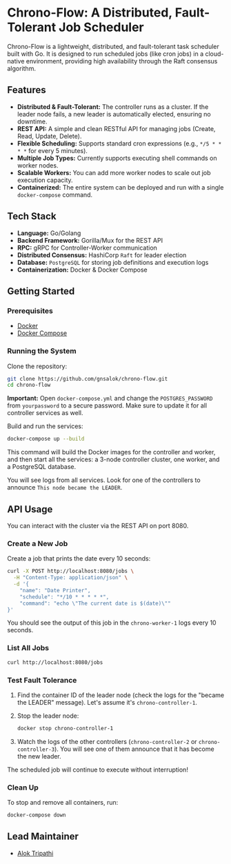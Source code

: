# Chrono-Flow: A Distributed, Fault-Tolerant Job Scheduler

Chrono-Flow is a lightweight, distributed, and fault-tolerant task scheduler built with Go. It is designed to run scheduled jobs (like cron jobs) in a cloud-native environment, providing high availability through the Raft consensus algorithm.

## Features

- **Distributed & Fault-Tolerant:** The controller runs as a cluster. If the leader node fails, a new leader is automatically elected, ensuring no downtime.
- **REST API:** A simple and clean RESTful API for managing jobs (Create, Read, Update, Delete).
- **Flexible Scheduling:** Supports standard cron expressions (e.g., `*/5 * * * *` for every 5 minutes).
- **Multiple Job Types:** Currently supports executing shell commands on worker nodes.
- **Scalable Workers:** You can add more worker nodes to scale out job execution capacity.
- **Containerized:** The entire system can be deployed and run with a single `docker-compose` command.

## Tech Stack

- **Language:** Go/Golang
- **Backend Framework:** Gorilla/Mux for the REST API
- **RPC:** gRPC for Controller-Worker communication
- **Distributed Consensus:** HashiCorp `Raft` for leader election
- **Database:** `PostgreSQL` for storing job definitions and execution logs
- **Containerization:** Docker & Docker Compose

## Getting Started

### Prerequisites

- [Docker](https://docs.docker.com/get-docker/)
- [Docker Compose](https://docs.docker.com/compose/)

### Running the System

Clone the repository:

```bash
git clone https://github.com/gnsalok/chrono-flow.git
cd chrono-flow
```

**Important:** Open `docker-compose.yml` and change the `POSTGRES_PASSWORD` from `yourpassword` to a secure password. Make sure to update it for all controller services as well.

Build and run the services:

```bash
docker-compose up --build
```

This command will build the Docker images for the controller and worker, and then start all the services: a 3-node controller cluster, one worker, and a PostgreSQL database.

You will see logs from all services. Look for one of the controllers to announce `This node became the LEADER`.

## API Usage

You can interact with the cluster via the REST API on port 8080.

### Create a New Job

Create a job that prints the date every 10 seconds:

```bash
curl -X POST http://localhost:8080/jobs \
  -H "Content-Type: application/json" \
  -d '{
    "name": "Date Printer",
    "schedule": "*/10 * * * * *",
    "command": "echo \"The current date is $(date)\""
}'
```

You should see the output of this job in the `chrono-worker-1` logs every 10 seconds.

### List All Jobs

```bash
curl http://localhost:8080/jobs
```

### Test Fault Tolerance

1. Find the container ID of the leader node (check the logs for the "became the LEADER" message). Let's assume it's `chrono-controller-1`.
2. Stop the leader node:

   ```bash
   docker stop chrono-controller-1
   ```

3. Watch the logs of the other controllers (`chrono-controller-2` or `chrono-controller-3`). You will see one of them announce that it has become the new leader.

The scheduled job will continue to execute without interruption!

### Clean Up
To stop and remove all containers, run:

```bash
docker-compose down
```

## Lead Maintainer
- [Alok Tripathi](https://github.com/gnsalok)